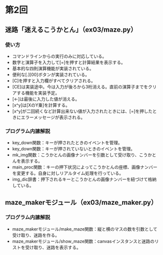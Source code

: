 # 第2回
## 迷路「迷えるこうかとん」（ex03/maze.py）
### 使い方
* コマンドラインからの実行のみに対応している。
* 数字と演算子を入力して[=]を押すと計算結果を表示する。
* 基本的な四則演算機能が実装されている。
* 便利な[.][00]ボタンが実装されている。
* [C]を押すと入力欄がすべてクリアされる。
* [CE]は実装途中。今は入力が後ろから3桁消える。直前の演算子までをクリアする機能を実装予定。
* [←]は最後に入力した値が消える。
* [x^y]は[XのY乗]を計算する。
* [x^y]が二回続くなど計算出来ない値が入力されたときには、[=]を押したときにエラーメッセージが表示される。
### プログラム内䛾解説
* key_down関数：キーが押されたときのイベントを管理。
* key_down関数：キーが押されていないときのイベントを管理。
* mk_img関数：こうかとんの画像ナンバーを引数として受け取り、こうかとんを表示する。
* main_proc関数：キーの押下状況によってこうかとんの座標、画像ナンバーを変更する。自身に対しリアルタイム処理を行っている。
* img_dic辞書：押下されるキーとこうかとんの画像ナンバーを紐づけて格納している。
## maze_makerモジュール（ex03/maze_maker.py）
### プログラム内䛾解説
* maze_makerモジュール/make_maze関数：縦と横のマスの数を引数として受け取り、迷路を作る。
* maze_makerモジュール/show_maze関数：canvasインスタンスと迷路のリストを受け取り、迷路を表示する。